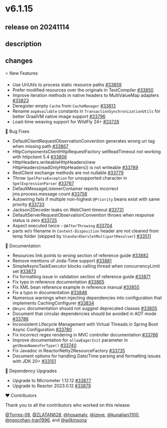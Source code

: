 # v6.1.15

## release on 20241114
## description
## changes
⭐ New Features

* Use UriUtils to process static resource paths <a href="https://github.com/spring-projects/spring-framework/issues/33859" data-hovercard-type="issue" data-hovercard-url="/spring-projects/spring-framework/issues/33859/hovercard">#33859</a>
* Prefer modified resources over the originals in TestCompiler <a href="https://github.com/spring-projects/spring-framework/pull/33850" data-hovercard-type="pull_request" data-hovercard-url="/spring-projects/spring-framework/pull/33850/hovercard">#33850</a>
* Improve iteration methods in native headers to MultiValueMap adapters <a href="https://github.com/spring-projects/spring-framework/issues/33823" data-hovercard-type="issue" data-hovercard-url="/spring-projects/spring-framework/issues/33823/hovercard">#33823</a>
* Deregister empty <code>Cache</code> from <code>CacheManager</code> <a href="https://github.com/spring-projects/spring-framework/issues/33813" data-hovercard-type="issue" data-hovercard-url="/spring-projects/spring-framework/issues/33813/hovercard">#33813</a>
* Rename <code>aopAvailable</code> constants in <code>TransactionSynchronizationUtils</code> for better GraalVM native image support <a href="https://github.com/spring-projects/spring-framework/issues/33796" data-hovercard-type="issue" data-hovercard-url="/spring-projects/spring-framework/issues/33796/hovercard">#33796</a>
* Load-time weaving support for WildFly 24+ <a href="https://github.com/spring-projects/spring-framework/issues/33728" data-hovercard-type="issue" data-hovercard-url="/spring-projects/spring-framework/issues/33728/hovercard">#33728</a>

🐞 Bug Fixes

* DefaultClientRequestObservationConvention generates wrong uri tag when missing path <a href="https://github.com/spring-projects/spring-framework/pull/33867" data-hovercard-type="pull_request" data-hovercard-url="/spring-projects/spring-framework/pull/33867/hovercard">#33867</a>
* HttpComponentsClientHttpRequestFactory setReadTimeout not working with httpclient 5.4 <a href="https://github.com/spring-projects/spring-framework/issues/33806" data-hovercard-type="issue" data-hovercard-url="/spring-projects/spring-framework/issues/33806/hovercard">#33806</a>
* HttpHeaders.writeableHttpHeaders(new HttpHeaders(readOnlyHttpHeaders)) is not writeable <a href="https://github.com/spring-projects/spring-framework/issues/33789" data-hovercard-type="issue" data-hovercard-url="/spring-projects/spring-framework/issues/33789/hovercard">#33789</a>
* RestClient exchange methods are not nullable <a href="https://github.com/spring-projects/spring-framework/issues/33779" data-hovercard-type="issue" data-hovercard-url="/spring-projects/spring-framework/issues/33779/hovercard">#33779</a>
* Throw <code>SpelParseException</code> for unsupported character in <code>SpelExpressionParser</code> <a href="https://github.com/spring-projects/spring-framework/issues/33767" data-hovercard-type="issue" data-hovercard-url="/spring-projects/spring-framework/issues/33767/hovercard">#33767</a>
* DefaultMessageListenerContainer reports incorrect jms.process.message count <a href="https://github.com/spring-projects/spring-framework/issues/33758" data-hovercard-type="issue" data-hovercard-url="/spring-projects/spring-framework/issues/33758/hovercard">#33758</a>
* Autowiring fails if multiple non-highest <code>@Priority</code> beans exist with same priority <a href="https://github.com/spring-projects/spring-framework/issues/33733" data-hovercard-type="issue" data-hovercard-url="/spring-projects/spring-framework/issues/33733/hovercard">#33733</a>
* Jackson2Decoder leaks on WebClient timeout <a href="https://github.com/spring-projects/spring-framework/issues/33731" data-hovercard-type="issue" data-hovercard-url="/spring-projects/spring-framework/issues/33731/hovercard">#33731</a>
* DefaultServerRequestObservationConvention throws when response status is zero <a href="https://github.com/spring-projects/spring-framework/issues/33725" data-hovercard-type="issue" data-hovercard-url="/spring-projects/spring-framework/issues/33725/hovercard">#33725</a>
* Aspect executed twice - <code>@AfterThrowing</code> <a href="https://github.com/spring-projects/spring-framework/issues/33704" data-hovercard-type="issue" data-hovercard-url="/spring-projects/spring-framework/issues/33704/hovercard">#33704</a>
* parts w/o filename in <code>Content-Disposition</code> header are not cleaned from temp folder (skipped by <code>StandardServletMultipartResolver</code>) <a href="https://github.com/spring-projects/spring-framework/issues/33511" data-hovercard-type="issue" data-hovercard-url="/spring-projects/spring-framework/issues/33511/hovercard">#33511</a>

📔 Documentation

* Resources link points to wrong section of reference guide <a href="https://github.com/spring-projects/spring-framework/issues/33882" data-hovercard-type="issue" data-hovercard-url="/spring-projects/spring-framework/issues/33882/hovercard">#33882</a>
* Remove mentions of Joda-Time support <a href="https://github.com/spring-projects/spring-framework/issues/33881" data-hovercard-type="issue" data-hovercard-url="/spring-projects/spring-framework/issues/33881/hovercard">#33881</a>
* SimpleAsyncTaskExecutor blocks calling thread when concurrencyLimit set <a href="https://github.com/spring-projects/spring-framework/issues/33873" data-hovercard-type="issue" data-hovercard-url="/spring-projects/spring-framework/issues/33873/hovercard">#33873</a>
* Fix formatting issue in validation section of reference guide <a href="https://github.com/spring-projects/spring-framework/pull/33871" data-hovercard-type="pull_request" data-hovercard-url="/spring-projects/spring-framework/pull/33871/hovercard">#33871</a>
* Fix typo in reference documentation <a href="https://github.com/spring-projects/spring-framework/pull/33865" data-hovercard-type="pull_request" data-hovercard-url="/spring-projects/spring-framework/pull/33865/hovercard">#33865</a>
* Fix XML bean reference example in reference manual <a href="https://github.com/spring-projects/spring-framework/issues/33855" data-hovercard-type="issue" data-hovercard-url="/spring-projects/spring-framework/issues/33855/hovercard">#33855</a>
* Fix a typo in documentation <a href="https://github.com/spring-projects/spring-framework/pull/33846" data-hovercard-type="pull_request" data-hovercard-url="/spring-projects/spring-framework/pull/33846/hovercard">#33846</a>
* Numerous warnings when injecting dependencies into configuration that implements CachingConfigurer <a href="https://github.com/spring-projects/spring-framework/issues/33834" data-hovercard-type="issue" data-hovercard-url="/spring-projects/spring-framework/issues/33834/hovercard">#33834</a>
* <code>@Async</code> documentation should not suggest deprecated classes <a href="https://github.com/spring-projects/spring-framework/issues/33805" data-hovercard-type="issue" data-hovercard-url="/spring-projects/spring-framework/issues/33805/hovercard">#33805</a>
* Document that circular dependencies should be avoided in AOT mode <a href="https://github.com/spring-projects/spring-framework/issues/33786" data-hovercard-type="issue" data-hovercard-url="/spring-projects/spring-framework/issues/33786/hovercard">#33786</a>
* Inconsistent Lifecycle Management with Virtual Threads in Spring Boot Async Configuration <a href="https://github.com/spring-projects/spring-framework/issues/33780" data-hovercard-type="issue" data-hovercard-url="/spring-projects/spring-framework/issues/33780/hovercard">#33780</a>
* Fix incorrect regex rendering in MVC controller documentation <a href="https://github.com/spring-projects/spring-framework/pull/33766" data-hovercard-type="pull_request" data-hovercard-url="/spring-projects/spring-framework/pull/33766/hovercard">#33766</a>
* Improve documentation for <code>allowEagerInit</code> parameter in <code>getBeanNamesForType()</code> <a href="https://github.com/spring-projects/spring-framework/issues/33740" data-hovercard-type="issue" data-hovercard-url="/spring-projects/spring-framework/issues/33740/hovercard">#33740</a>
* Fix Javadoc in ReactorNetty2ResourceFactory <a href="https://github.com/spring-projects/spring-framework/pull/33735" data-hovercard-type="pull_request" data-hovercard-url="/spring-projects/spring-framework/pull/33735/hovercard">#33735</a>
* Document options for handling Date/Time parsing and formatting issues with JDK 20+ <a href="https://github.com/spring-projects/spring-framework/issues/33151" data-hovercard-type="issue" data-hovercard-url="/spring-projects/spring-framework/issues/33151/hovercard">#33151</a>

🔨 Dependency Upgrades

* Upgrade to Micrometer 1.12.12 <a href="https://github.com/spring-projects/spring-framework/issues/33877" data-hovercard-type="issue" data-hovercard-url="/spring-projects/spring-framework/issues/33877/hovercard">#33877</a>
* Upgrade to Reactor 2023.0.12 <a href="https://github.com/spring-projects/spring-framework/issues/33879" data-hovercard-type="issue" data-hovercard-url="/spring-projects/spring-framework/issues/33879/hovercard">#33879</a>

❤️ Contributors

Thank you to all the contributors who worked on this release:

<a class="user-mention notranslate" data-hovercard-type="user" data-hovercard-url="/users/Torres-09/hovercard" data-octo-click="hovercard-link-click" data-octo-dimensions="link_type:self" href="https://github.com/Torres-09">@Torres-09</a>, <a class="user-mention notranslate" data-hovercard-type="user" data-hovercard-url="/users/ZLATAN628/hovercard" data-octo-click="hovercard-link-click" data-octo-dimensions="link_type:self" href="https://github.com/ZLATAN628">@ZLATAN628</a>, <a class="user-mention notranslate" data-hovercard-type="user" data-hovercard-url="/users/hosamaly/hovercard" data-octo-click="hovercard-link-click" data-octo-dimensions="link_type:self" href="https://github.com/hosamaly">@hosamaly</a>, <a class="user-mention notranslate" data-hovercard-type="user" data-hovercard-url="/users/izeye/hovercard" data-octo-click="hovercard-link-click" data-octo-dimensions="link_type:self" href="https://github.com/izeye">@izeye</a>, <a class="user-mention notranslate" data-hovercard-type="user" data-hovercard-url="/users/kunaljani1100/hovercard" data-octo-click="hovercard-link-click" data-octo-dimensions="link_type:self" href="https://github.com/kunaljani1100">@kunaljani1100</a>, <a class="user-mention notranslate" data-hovercard-type="user" data-hovercard-url="/users/ngocnhan-tran1996/hovercard" data-octo-click="hovercard-link-click" data-octo-dimensions="link_type:self" href="https://github.com/ngocnhan-tran1996">@ngocnhan-tran1996</a>, and <a class="user-mention notranslate" data-hovercard-type="user" data-hovercard-url="/users/wilkinsona/hovercard" data-octo-click="hovercard-link-click" data-octo-dimensions="link_type:self" href="https://github.com/wilkinsona">@wilkinsona</a>

